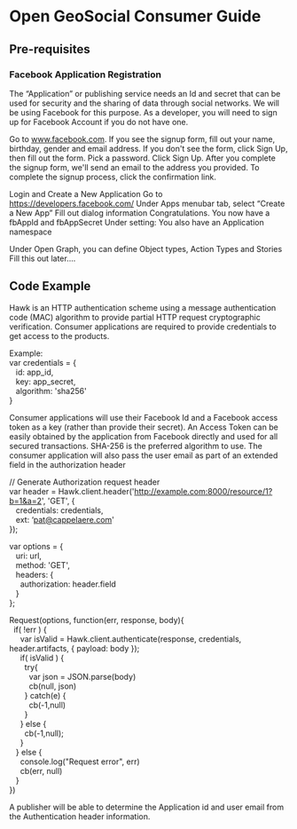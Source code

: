 # Open GeoSocial Consumer Guide

## Pre-requisites

### Facebook Application Registration

The “Application” or publishing service needs an Id and secret that can be used for security and the sharing of data through social networks.  We will be using Facebook for this purpose.
As a developer, you will need to sign up for Facebook Account if you do not have one.

Go to www.facebook.com.
If you see the signup form, fill out your name, birthday, gender and email address. If you don't see the form, click Sign Up, then fill out the form.
Pick a password.
Click Sign Up.
After you complete the signup form, we'll send an email to the address you provided. To complete the signup process, click the confirmation link.

Login and Create a New Application
	Go to https://developers.facebook.com/
	Under Apps menubar tab, select “Create a New App”
	Fill out dialog information
	Congratulations.  You now have a fbAppId and fbAppSecret 
	Under setting: You also have an Application namespace

Under Open Graph, you can define Object types, Action Types and Stories
Fill this out later….

## Code Example

Hawk is an HTTP authentication scheme using a message authentication code (MAC) algorithm to provide partial HTTP request cryptographic verification.  Consumer applications are required to provide credentials to get access to the products.

Example:<br/>
var credentials = {<br/>
&nbsp;&nbsp;	id:  		app_id,<br/>
&nbsp;&nbsp;	key: 		app_secret,<br/>
&nbsp;&nbsp;	algorithm: 'sha256'<br/>
}<br/>

Consumer applications will use their Facebook Id and a Facebook access token as a key (rather than provide their secret).  An Access Token can be easily obtained by the application from Facebook directly and used for all secured transactions.  SHA-256 is the preferred algorithm to use.
The consumer application will also pass the user email as part of an extended field in the authorization header

// Generate Authorization request header  <br/>
var header = Hawk.client.header('http://example.com:8000/resource/1?b=1&a=2', 'GET', {<br/> 
&nbsp;&nbsp;	credentials: credentials, <br/>
&nbsp;&nbsp;	ext: ‘pat@cappelaere.com'<br/>
});<br/>

var options = {<br/>
&nbsp;&nbsp;  uri:  	url,<br/>
&nbsp;&nbsp;  method: 	'GET',<br/>
&nbsp;&nbsp;  headers: {<br/>
&nbsp;&nbsp;&nbsp;&nbsp;    authorization: header.field<br/>
&nbsp;&nbsp;  }<br/>
};<br/>

Request(options, function(err, response, body){<br/>
&nbsp;&nbsp;if( !err ) {<br/>
&nbsp;&nbsp;&nbsp;&nbsp;		var isValid = Hawk.client.authenticate(response, credentials, header.artifacts, { payload: body });<br/>
&nbsp;&nbsp;&nbsp;&nbsp;		if( isValid ) {<br/>
&nbsp;&nbsp;&nbsp;&nbsp;&nbsp;&nbsp;			try{<br/>
&nbsp;&nbsp;&nbsp;&nbsp;&nbsp;&nbsp;&nbsp;&nbsp;			  var json = JSON.parse(body)<br/>
&nbsp;&nbsp;&nbsp;&nbsp;&nbsp;&nbsp;&nbsp;&nbsp;			  cb(null, json)<br/>
&nbsp;&nbsp;&nbsp;&nbsp;&nbsp;&nbsp;			} catch(e) {<br/>
&nbsp;&nbsp;&nbsp;&nbsp;&nbsp;&nbsp;&nbsp;&nbsp;			  cb(-1,null)<br/>
&nbsp;&nbsp;&nbsp;&nbsp;&nbsp;&nbsp;			}<br/>
&nbsp;&nbsp;&nbsp;&nbsp;		} else {<br/>
&nbsp;&nbsp;&nbsp;&nbsp;&nbsp;&nbsp;			cb(-1,null);<br/>
&nbsp;&nbsp;&nbsp;&nbsp;		}<br/>
&nbsp;&nbsp;	} else {<br/>
&nbsp;&nbsp;&nbsp;&nbsp;		console.log("Request error", err)<br/>
&nbsp;&nbsp;&nbsp;&nbsp;		cb(err, null)<br/>
&nbsp;&nbsp;	}<br/>
})<br/>

A publisher will be able to determine the Application id and user email from the Authentication header information.
  
